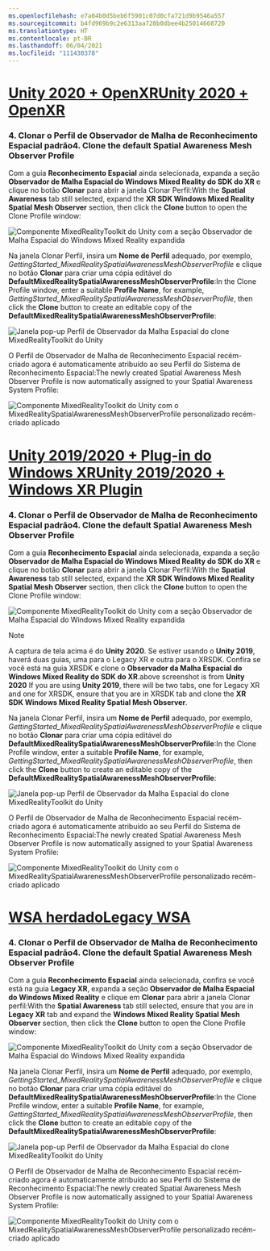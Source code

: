 ```yaml
---
ms.openlocfilehash: e7a04b0d5beb6f5901c07d0cfa721d9b9546a557
ms.sourcegitcommit: b4fd969b9c2e6313aa728b0dbee4b25014668720
ms.translationtype: HT
ms.contentlocale: pt-BR
ms.lasthandoff: 06/04/2021
ms.locfileid: "111430378"
---
```

# <a name="unity-2020--openxr"></a>[<span data-ttu-id="4dac2-101">Unity 2020 + OpenXR</span><span class="sxs-lookup"><span data-stu-id="4dac2-101">Unity 2020 + OpenXR</span></span>](#tab/openxr)

### <a name="4-clone-the-default-spatial-awareness-mesh-observer-profile"></a><span data-ttu-id="4dac2-102">4. Clonar o Perfil de Observador de Malha de Reconhecimento Espacial padrão</span><span class="sxs-lookup"><span data-stu-id="4dac2-102">4. Clone the default Spatial Awareness Mesh Observer Profile</span></span>

<span data-ttu-id="4dac2-103">Com a guia **Reconhecimento Espacial** ainda selecionada, expanda a seção **Observador de Malha Espacial do Windows Mixed Reality do SDK do XR** e clique no botão **Clonar** para abrir a janela Clonar Perfil:</span><span class="sxs-lookup"><span data-stu-id="4dac2-103">With the **Spatial Awareness** tab still selected, expand the **XR SDK Windows Mixed Reality Spatial Mesh Observer** section, then click the **Clone** button to open the Clone Profile window:</span></span>

![Componente MixedRealityToolkit do Unity com a seção Observador de Malha Espacial do Windows Mixed Reality expandida](../images/mr-learning-base/base-03-section1-step4-1xrsdk.png)

<span data-ttu-id="4dac2-105">Na janela Clonar Perfil, insira um **Nome de Perfil** adequado, por exemplo, _GettingStarted_MixedRealitySpatialAwarenessMeshObserverProfile_ e clique no botão **Clonar** para criar uma cópia editável do **DefaultMixedRealitySpatialAwarenessMeshObserverProfile**:</span><span class="sxs-lookup"><span data-stu-id="4dac2-105">In the Clone Profile window, enter a suitable **Profile Name**, for example, _GettingStarted_MixedRealitySpatialAwarenessMeshObserverProfile_, then click the **Clone** button to create an editable copy of the **DefaultMixedRealitySpatialAwarenessMeshObserverProfile**:</span></span>

![Janela pop-up Perfil de Observador da Malha Espacial do clone MixedRealityToolkit do Unity](../images/mr-learning-base/base-03-section1-step4-2xrsdk.png)

<span data-ttu-id="4dac2-107">O Perfil de Observador de Malha de Reconhecimento Espacial recém-criado agora é automaticamente atribuído ao seu Perfil do Sistema de Reconhecimento Espacial:</span><span class="sxs-lookup"><span data-stu-id="4dac2-107">The newly created Spatial Awareness Mesh Observer Profile is now automatically assigned to your Spatial Awareness System Profile:</span></span>

![Componente MixedRealityToolkit do Unity com o MixedRealitySpatialAwarenessMeshObserverProfile personalizado recém-criado aplicado](../images/mr-learning-base/base-03-section1-step4-3xrsdk.png)

# <a name="unity-20192020--windows-xr-plugin"></a>[<span data-ttu-id="4dac2-109">Unity 2019/2020 + Plug-in do Windows XR</span><span class="sxs-lookup"><span data-stu-id="4dac2-109">Unity 2019/2020 + Windows XR Plugin</span></span>](#tab/winxr)

### <a name="4-clone-the-default-spatial-awareness-mesh-observer-profile"></a><span data-ttu-id="4dac2-110">4. Clonar o Perfil de Observador de Malha de Reconhecimento Espacial padrão</span><span class="sxs-lookup"><span data-stu-id="4dac2-110">4. Clone the default Spatial Awareness Mesh Observer Profile</span></span>

<span data-ttu-id="4dac2-111">Com a guia **Reconhecimento Espacial** ainda selecionada, expanda a seção **Observador de Malha Espacial do Windows Mixed Reality do SDK do XR** e clique no botão **Clonar** para abrir a janela Clonar Perfil:</span><span class="sxs-lookup"><span data-stu-id="4dac2-111">With the **Spatial Awareness** tab still selected, expand the **XR SDK Windows Mixed Reality Spatial Mesh Observer** section, then click the **Clone** button to open the Clone Profile window:</span></span>

![Componente MixedRealityToolkit do Unity com a seção Observador de Malha Espacial do Windows Mixed Reality expandida](../images/mr-learning-base/base-03-section1-step4-1xrsdk.png)

> [!NOTE]
> <span data-ttu-id="4dac2-113">A captura de tela acima é do **Unity 2020**. Se estiver usando o **Unity 2019**, haverá duas guias, uma para o Legacy XR e outra para o XRSDK. Confira se você está na guia XRSDK e clone o **Observador da Malha Espacial do Windows Mixed Reality do SDK do XR**.</span><span class="sxs-lookup"><span data-stu-id="4dac2-113">above screenshot is from **Unity 2020** If you are using **Unity 2019**, there will be two tabs, one for Legacy XR and one for XRSDK, ensure that you are in XRSDK tab and clone the **XR SDK Windows Mixed Reality Spatial Mesh Observer**.</span></span>

<span data-ttu-id="4dac2-114">Na janela Clonar Perfil, insira um **Nome de Perfil** adequado, por exemplo, _GettingStarted_MixedRealitySpatialAwarenessMeshObserverProfile_ e clique no botão **Clonar** para criar uma cópia editável do **DefaultMixedRealitySpatialAwarenessMeshObserverProfile**:</span><span class="sxs-lookup"><span data-stu-id="4dac2-114">In the Clone Profile window, enter a suitable **Profile Name**, for example, _GettingStarted_MixedRealitySpatialAwarenessMeshObserverProfile_, then click the **Clone** button to create an editable copy of the **DefaultMixedRealitySpatialAwarenessMeshObserverProfile**:</span></span>

![Janela pop-up Perfil de Observador da Malha Espacial do clone MixedRealityToolkit do Unity](../images/mr-learning-base/base-03-section1-step4-2xrsdk.png)

<span data-ttu-id="4dac2-116">O Perfil de Observador de Malha de Reconhecimento Espacial recém-criado agora é automaticamente atribuído ao seu Perfil do Sistema de Reconhecimento Espacial:</span><span class="sxs-lookup"><span data-stu-id="4dac2-116">The newly created Spatial Awareness Mesh Observer Profile is now automatically assigned to your Spatial Awareness System Profile:</span></span>

![Componente MixedRealityToolkit do Unity com o MixedRealitySpatialAwarenessMeshObserverProfile personalizado recém-criado aplicado](../images/mr-learning-base/base-03-section1-step4-3xrsdk.png)

# <a name="legacy-wsa"></a>[<span data-ttu-id="4dac2-118">WSA herdado</span><span class="sxs-lookup"><span data-stu-id="4dac2-118">Legacy WSA</span></span>](#tab/wsa)

### <a name="4-clone-the-default-spatial-awareness-mesh-observer-profile"></a><span data-ttu-id="4dac2-119">4. Clonar o Perfil de Observador de Malha de Reconhecimento Espacial padrão</span><span class="sxs-lookup"><span data-stu-id="4dac2-119">4. Clone the default Spatial Awareness Mesh Observer Profile</span></span>

<span data-ttu-id="4dac2-120">Com a guia **Reconhecimento Espacial** ainda selecionada, confira se você está na guia **Legacy XR**, expanda a seção **Observador de Malha Espacial do Windows Mixed Reality** e clique em **Clonar** para abrir a janela Clonar perfil:</span><span class="sxs-lookup"><span data-stu-id="4dac2-120">With the **Spatial Awareness** tab still selected, ensure that you are in **Legacy XR** tab and expand the **Windows Mixed Reality Spatial Mesh Observer** section, then click the **Clone** button to open the Clone Profile window:</span></span>

![Componente MixedRealityToolkit do Unity com a seção Observador de Malha Espacial do Windows Mixed Reality expandida](../images/mr-learning-base/base-03-section1-step4-1.png)

<span data-ttu-id="4dac2-122">Na janela Clonar Perfil, insira um **Nome de Perfil** adequado, por exemplo, _GettingStarted_MixedRealitySpatialAwarenessMeshObserverProfile_ e clique no botão **Clonar** para criar uma cópia editável do **DefaultMixedRealitySpatialAwarenessMeshObserverProfile**:</span><span class="sxs-lookup"><span data-stu-id="4dac2-122">In the Clone Profile window, enter a suitable **Profile Name**, for example, _GettingStarted_MixedRealitySpatialAwarenessMeshObserverProfile_, then click the **Clone** button to create an editable copy of the **DefaultMixedRealitySpatialAwarenessMeshObserverProfile**:</span></span>

![Janela pop-up Perfil de Observador da Malha Espacial do clone MixedRealityToolkit do Unity](../images/mr-learning-base/base-03-section1-step4-2.png)

<span data-ttu-id="4dac2-124">O Perfil de Observador de Malha de Reconhecimento Espacial recém-criado agora é automaticamente atribuído ao seu Perfil do Sistema de Reconhecimento Espacial:</span><span class="sxs-lookup"><span data-stu-id="4dac2-124">The newly created Spatial Awareness Mesh Observer Profile is now automatically assigned to your Spatial Awareness System Profile:</span></span>

![Componente MixedRealityToolkit do Unity com o MixedRealitySpatialAwarenessMeshObserverProfile personalizado recém-criado aplicado](../images/mr-learning-base/base-03-section1-step4-3.png)
